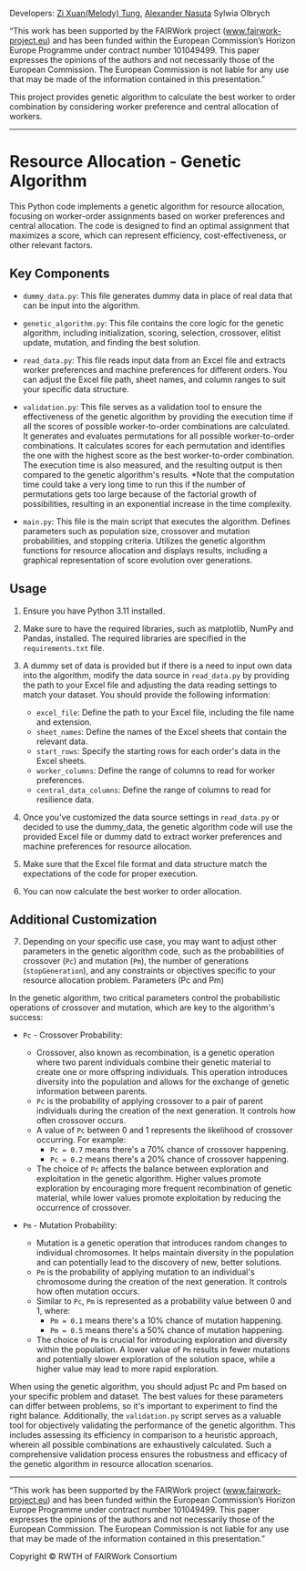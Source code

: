 Developers: [Zi Xuan(Melody) Tung](https://github.com/melody-tung), [Alexander Nasuta](https://github.com/Alexander-Nasuta)
 Sylwia Olbrych

“This work has been supported by the FAIRWork project (www.fairwork-project.eu) and has been funded within the European Commission’s Horizon Europe Programme under contract number 101049499. This paper expresses the opinions of the authors and not necessarily those of the European Commission. The European Commission is not liable for any use that may be made of the information contained in this presentation.”

This project provides genetic algorithm to calculate the best worker to order combination by considering worker preference and central allocation of workers. 


***
# Resource Allocation - Genetic Algorithm

This Python code implements a genetic algorithm for resource allocation, focusing on worker-order assignments based on worker preferences and central allocation. The code is designed to find an optimal assignment that maximizes a score, which can represent efficiency, cost-effectiveness, or other relevant factors.

## Key Components
- `dummy_data.py`: This file generates dummy data in place of real data that can be input into the algorithm. 

- `genetic_algorithm.py`: This file contains the core logic for the genetic algorithm, including initialization, scoring, selection, crossover, elitist update, mutation, and finding the best solution.

- `read_data.py`: This file reads input data from an Excel file and extracts worker preferences and machine preferences for different orders. You can adjust the Excel file path, sheet names, and column ranges to suit your specific data structure.

- `validation.py`: This file serves as a validation tool to ensure the effectiveness of the genetic algorithm by providing the execution time if all the scores of possible worker-to-order combinations are calculated. It generates and evaluates permutations for all possible worker-to-order combinations. It calculates scores for each permutation and identifies the one with the highest score as the best worker-to-order combination. The execution time is also measured, and the resulting output is then compared to the genetic algorithm's results. *Note that the computation time could take a very long time to run this if the number of permutations gets too large because of the factorial growth of possibilities, resulting in an exponential increase in the time complexity. 

- `main.py`: This file is the main script that executes the algorithm. Defines parameters such as population size, crossover and mutation probabilities, and stopping criteria. Utilizes the genetic algorithm functions for resource allocation and displays results, including a graphical representation of score evolution over generations.

## Usage

1. Ensure you have Python 3.11 installed.

2. Make sure to have the required libraries, such as matplotlib, NumPy and Pandas, installed. The required libraries are specified in the `requirements.txt` file.

3. A dummy set of data is provided but if there is a need to input own data into the algorithm, modify the data source in `read_data.py` by providing the path to your Excel file and adjusting the data reading settings to match your dataset. You should provide the following information:

   - `excel_file`: Define the path to your Excel file, including the file name and extension.
   - `sheet_names`: Define the names of the Excel sheets that contain the relevant data.
   - `start_rows`: Specify the starting rows for each order's data in the Excel sheets.
   - `worker_columns`: Define the range of columns to read for worker preferences.
   - `central_data_columns`: Define the range of columns to read for resilience data.

4. Once you've customized the data source settings in `read_data.py` or decided to use the dummy_data, the genetic algorithm code will use the provided Excel file or dummy datd to extract worker preferences and machine preferences for resource allocation.

5. Make sure that the Excel file format and data structure match the expectations of the code for proper execution.

6. You can now calculate the best worker to order allocation. 

## Additional Customization

7. Depending on your specific use case, you may want to adjust other parameters in the genetic algorithm code, such as the probabilities of crossover (`Pc`) and mutation (`Pm`), the number of generations (`stopGeneration`), and any constraints or objectives specific to your resource allocation problem.
Parameters (Pc and Pm)

In the genetic algorithm, two critical parameters control the probabilistic operations of crossover and mutation, which are key to the algorithm's success:

- `Pc` - Crossover Probability:
  - Crossover, also known as recombination, is a genetic operation where two parent individuals combine their genetic material to create one or more offspring individuals. This operation introduces diversity into the population and allows for the exchange of genetic information between parents.
  - `Pc` is the probability of applying crossover to a pair of parent individuals during the creation of the next generation. It controls how often crossover occurs.
  - A value of `Pc` between 0 and 1 represents the likelihood of crossover occurring. For example:
    - `Pc = 0.7` means there's a 70% chance of crossover happening.
    - `Pc = 0.2` means there's a 20% chance of crossover happening.
  - The choice of `Pc` affects the balance between exploration and exploitation in the genetic algorithm. Higher values promote exploration by encouraging more frequent recombination of genetic material, while lower values promote exploitation by reducing the occurrence of crossover.

- `Pm` - Mutation Probability:
  - Mutation is a genetic operation that introduces random changes to individual chromosomes. It helps maintain diversity in the population and can potentially lead to the discovery of new, better solutions.
  - `Pm` is the probability of applying mutation to an individual's chromosome during the creation of the next generation. It controls how often mutation occurs.
  - Similar to `Pc`, `Pm` is represented as a probability value between 0 and 1, where:
    - `Pm = 0.1` means there's a 10% chance of mutation happening.
    - `Pm = 0.5` means there's a 50% chance of mutation happening.
  - The choice of `Pm` is crucial for introducing exploration and diversity within the population. A lower value of `Pm` results in fewer mutations and potentially slower exploration of the solution space, while a higher value may lead to more rapid exploration.

When using the genetic algorithm, you should adjust Pc and Pm based on your specific problem and dataset. The best values for these parameters can differ between problems, so it's important to experiment to find the right balance.
Additionally, the `validation.py` script serves as a valuable tool for objectively validating the performance of the genetic algorithm. This includes assessing its efficiency in comparison to a heuristic approach, wherein all possible combinations are exhaustively calculated. Such a comprehensive validation process ensures the robustness and efficacy of the genetic algorithm in resource allocation scenarios.
***
“This work has been supported by the FAIRWork project (www.fairwork-project.eu) and has been funded within the European Commission’s Horizon Europe Programme under contract number 101049499. This paper expresses the opinions of the authors and not necessarily those of the European Commission. The European Commission is not liable for any use that may be made of the information contained in this presentation.”

Copyright © RWTH of FAIRWork Consortium
